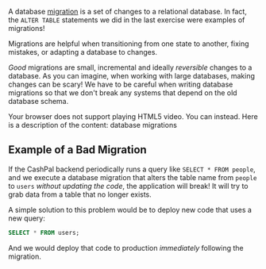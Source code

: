 A database [migration](https://en.wikipedia.org/wiki/Schema_migration) is a set of changes to a relational database. In fact, the `ALTER TABLE` statements we did in the last exercise were examples of migrations!

Migrations are helpful when transitioning from one state to another, fixing mistakes, or adapting a database to changes.

_Good_ migrations are small, incremental and ideally _reversible_ changes to a database. As you can imagine, when working with large databases, making changes can be scary! We have to be careful when writing database migrations so that we don't break any systems that depend on the old database schema.

Your browser does not support playing HTML5 video. You can instead. Here is a description of the content: database migrations

## Example of a Bad Migration

If the CashPal backend periodically runs a query like `SELECT * FROM people`, and we execute a database migration that alters the table name from `people` to `users` _without updating the code_, the application will break! It will try to grab data from a table that no longer exists.

A simple solution to this problem would be to deploy new code that uses a new query:

```sql
SELECT * FROM users;
```

And we would deploy that code to production _immediately_ following the migration.